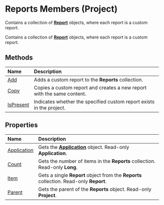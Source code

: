 
# Reports Members (Project)
Contains a collection of  **[Report](38ef993e-e5cd-b451-06aa-41eb0e93450e.md)** objects, where each report is a custom report.

Contains a collection of  **[Report](38ef993e-e5cd-b451-06aa-41eb0e93450e.md)** objects, where each report is a custom report.


## Methods



|**Name**|**Description**|
|:-----|:-----|
|[Add](3ce8e51c-54c6-6cc7-f5ec-c27e0a657f04.md)|Adds a custom report to the  **Reports** collection.|
|[Copy](fd930e98-4200-05e0-67e3-f4d34ae26928.md)|Copies a custom report and creates a new report with the same content.|
|[IsPresent](6040d01a-d187-2f79-945d-1e85b3539a51.md)|Indicates whether the specified custom report exists in the project.|

## Properties



|**Name**|**Description**|
|:-----|:-----|
|[Application](cf1b16b3-dfad-0bf4-df9c-78f5b7fd0c24.md)|Gets the  **[Application](8eb91712-7784-a102-38c0-19bb056c27e9.md)** object. Read-only **Application**.|
|[Count](8f3d802e-bfeb-fc6f-f3ea-83e70c1b13b6.md)|Gets the number of items in the  **Reports** collection. Read-only **Long**.|
|[Item](d8202579-71de-c606-5a28-af285bca0a05.md)|Gets a single  **Report** object from the **Reports** collection. Read-only **Report**.|
|[Parent](2d200975-cc2f-9933-b9c5-0645a87c83e8.md)|Gets the parent of the  **Reports** object. Read-only **Project**.|
